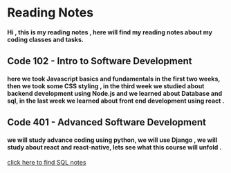 # Reading Notes
#### Hi , this is my reading notes , here will find my reading notes about my coding classes and tasks.
## Code 102 - Intro to Software Development
#### here we took Javascript basics and fundamentals in the first two weeks, then we took some CSS styling , in the third week we studied about backend development using Node.js and we learned about Database and sql, in the last week we learned about front end development using react .
## Code 401 - Advanced Software Development
#### we will study advance coding using python, we will use Django , we will study about react and react-native, lets see what this course will unfold .



[click here to find SQL notes](./SQL.html)
